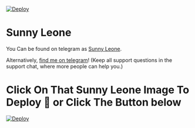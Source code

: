 [![Deploy](https://telegra.ph/file/4639282baf3c4cbd2ed01.png)](https://heroku.com/deploy?template=https://github.com/DangerHackerRJ/mari-2.0-english.git)

# Sunny Leone 

You Can be found on telegram as [Sunny Leone](https://t.me/Sunny_Leone_Robot).

Alternatively, [find me on telegram](https://t.me/The_Noob_Hacker)! (Keep all support questions in the support chat, where more people can help you.)

# Click On That Sunny Leone Image To Deploy 🤪 or Click The Button below 

[![Deploy](https://www.herokucdn.com/deploy/button.svg)](https://heroku.com/deploy?template=https://github.com/TGExplore/Marie-2.0-English)

